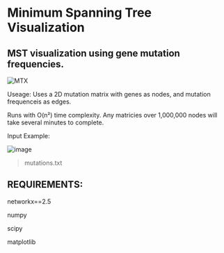 # Minimum Spanning Tree Visualization
## MST visualization using gene mutation frequencies. 

![MTX](https://github.com/Gfatouras/COVID-19-Mutation-Matrix/assets/165408353/931fd80b-ba4b-4f3a-8f96-250a5c3c7cf7)

Useage:
Uses a 2D mutation matrix with genes as nodes, and mutation frequenceis as edges.

Runs with O(n²) time complexity. Any matricies over 1,000,000 nodes will take several minutes to complete.

Input Example:

![image](https://github.com/Gfatouras/COVID-19-Mutation-Matrix/assets/165408353/9775a171-fa34-430a-9d3f-00ba7503600d)
>mutations.txt

## REQUIREMENTS:

networkx==2.5

numpy

scipy

matplotlib
